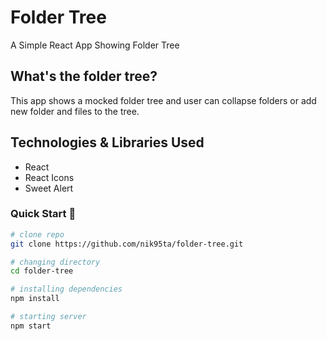 # Folder Tree

A Simple React App Showing Folder Tree

## What's the folder tree?

This app shows a mocked folder tree and user can collapse folders or add new folder and files to the tree.


## Technologies & Libraries Used

- React
- React Icons
- Sweet Alert

### Quick Start :rocket:

```bash
# clone repo
git clone https://github.com/nik95ta/folder-tree.git

# changing directory
cd folder-tree

# installing dependencies
npm install

# starting server
npm start
```

